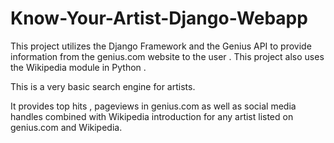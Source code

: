 # Know-Your-Artist-Django-Webapp


This project utilizes the Django Framework and the Genius API to provide information from the genius.com website 
to the user . This project also uses the Wikipedia module in Python . 

This is a very basic search engine for artists.

It provides top hits , pageviews in genius.com as well as social media handles combined with Wikipedia 
introduction for any artist listed on genius.com and Wikipedia.


